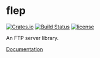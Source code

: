 # flep

[![Crates.io](https://img.shields.io/crates/v/flep.svg)](https://crates.io/crates/flep)
[![Build Status](https://travis-ci.org/dylanmckay/flep.svg?branch=master)](https://travis-ci.org/dylanmckay/flep)
[![license](https://img.shields.io/github/license/dylanmckay/flep.svg)]()

An FTP server library.

[Documentation](https://docs.rs/flep)

